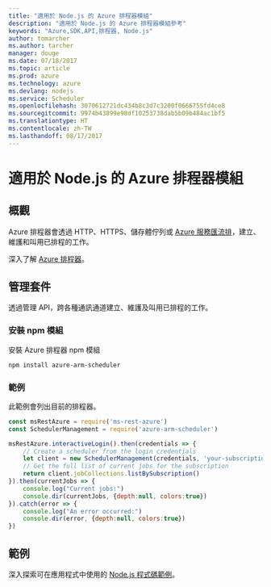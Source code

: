 ```yaml
---
title: "適用於 Node.js 的 Azure 排程器模組"
description: "適用於 Node.js 的 Azure 排程器模組參考"
keywords: "Azure,SDK,API,排程器, Node.js"
author: tomarcher
ms.author: tarcher
manager: douge
ms.date: 07/18/2017
ms.topic: article
ms.prod: azure
ms.technology: azure
ms.devlang: nodejs
ms.service: Scheduler
ms.openlocfilehash: 3070612721dc434b8c3d7c3200f0666755fd4ce8
ms.sourcegitcommit: 9974b43899e98df10253738dab5b09b484ac1bf5
ms.translationtype: HT
ms.contentlocale: zh-TW
ms.lasthandoff: 08/17/2017
---
```

# <a name="azure-scheduler-modules-for-nodejs"></a>適用於 Node.js 的 Azure 排程器模組

## <a name="overview"></a>概觀

Azure 排程器會透過 HTTP、HTTPS、儲存體佇列或 [Azure 服務匯流排](/azure/service-bus-messaging/service-bus-messaging-overview)，建立、維護和叫用已排程的工作。

深入了解 [Azure 排程器](/azure/scheduler/scheduler-intro)。

## <a name="management-package"></a>管理套件

透過管理 API，跨各種通訊通道建立、維護及叫用已排程的工作。

### <a name="install-the-npm-module"></a>安裝 npm 模組

安裝 Azure 排程器 npm 模組

```bash
npm install azure-arm-scheduler
```

### <a name="example"></a>範例

此範例會列出目前的排程器。

```javascript
const msRestAzure = require('ms-rest-azure')
const SchedulerManagement = require('azure-arm-scheduler')

msRestAzure.interactiveLogin().then(credentials => {
    // Create a scheduler from the login credentials
    let client = new SchedulerManagement(credentials, 'your-subscription-id')
    // Get the full list of current jobs for the subscription
    return client.jobCollections.listBySubscription()
}).then(currentJobs => {
    console.log("Current jobs:")
    console.dir(currentJobs, {depth:null, colors:true})
}).catch(error => {
    console.log("An error occurred:")
    console.dir(error, {depth:null, colors:true})
})
```

## <a name="samples"></a>範例

深入探索可在應用程式中使用的 [Node.js 程式碼範例](https://azure.microsoft.com/resources/samples/?platform=nodejs)。
